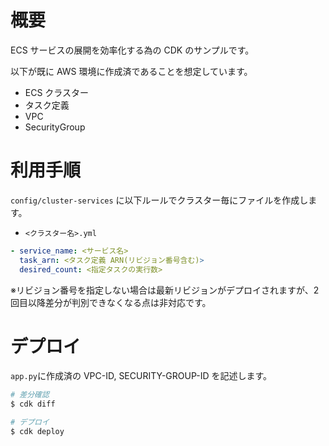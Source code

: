 # 概要
ECS サービスの展開を効率化する為の CDK のサンプルです。

以下が既に AWS 環境に作成済であることを想定しています。
- ECS クラスター
- タスク定義
- VPC
- SecurityGroup

# 利用手順

`config/cluster-services` に以下ルールでクラスター毎にファイルを作成します。

- `<クラスター名>.yml`
```yaml
- service_name: <サービス名>
  task_arn: <タスク定義 ARN(リビジョン番号含む)>
  desired_count: <指定タスクの実行数>
```

※リビジョン番号を指定しない場合は最新リビジョンがデプロイされますが、2回目以降差分が判別できなくなる点は非対応です。

# デプロイ

`app.py`に作成済の VPC-ID, SECURITY-GROUP-ID を記述します。

```sh
# 差分確認
$ cdk diff

# デプロイ
$ cdk deploy
```

